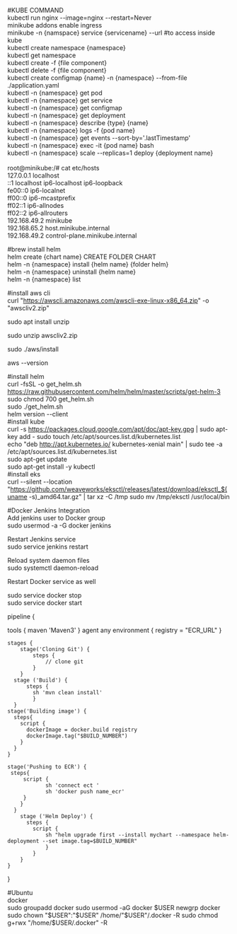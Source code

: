 #KUBE COMMAND<br>
kubectl run nginx --image=nginx --restart=Never <br>
minikube addons enable ingress  <br>
minikube -n {namspace} service {servicename} --url #to access inside kube <br>
kubectl create namespace {namespace} <br>
kubectl get namespace <br>
kubectl create -f {file component} <br>
kubectl delete -f {file component} <br>
kubectl create configmap {name} -n {namespace} --from-file ./application.yaml <br>
kubectl -n {namespace} get pod <br>
kubectl -n {namespace} get service <br>
kubectl -n {namespace} get configmap <br>
kubectl -n {namespace} get deployment <br>
kubectl -n {namespace} describe {type} {name} <br>
kubectl -n {namespace} logs -f {pod name} <br>
kubectl -n {namespace} get events --sort-by='.lastTimestamp' <br>
kubectl -n {namespace} exec -it {pod name} bash <br>
kubectl -n {namespace} scale --replicas=1 deploy {deployment name} <br>
<br>
root@minikube:/# cat etc/hosts <br>
127.0.0.1	localhost <br>
::1	localhost ip6-localhost ip6-loopback <br>
fe00::0	ip6-localnet <br>
ff00::0	ip6-mcastprefix <br>
ff02::1	ip6-allnodes <br>
ff02::2	ip6-allrouters <br>
192.168.49.2	minikube<br>
192.168.65.2	host.minikube.internal <br>
192.168.49.2	control-plane.minikube.internal <br>

#brew install helm <br>
helm create {chart name}  CREATE FOLDER CHART <br>
helm -n {namespace} install {helm name} {folder helm} <br>
helm -n {namespace} uninstall {helm name} <br>
helm -n {namespace} list <br>

#install aws cli <br>
curl "https://awscli.amazonaws.com/awscli-exe-linux-x86_64.zip" -o "awscliv2.zip"  <br>

sudo apt install unzip <br>

sudo unzip awscliv2.zip  <br>

sudo ./aws/install <br>

aws --version <br>

#install helm <br> 
curl -fsSL -o get_helm.sh https://raw.githubusercontent.com/helm/helm/master/scripts/get-helm-3 <br>
sudo chmod 700 get_helm.sh <br>
sudo ./get_helm.sh <br>
helm version --client <br>
#install kube <br>
curl -s https://packages.cloud.google.com/apt/doc/apt-key.gpg | sudo apt-key add -
sudo touch /etc/apt/sources.list.d/kubernetes.list <br>
echo "deb http://apt.kubernetes.io/ kubernetes-xenial main" | sudo tee -a /etc/apt/sources.list.d/kubernetes.list <br>
sudo apt-get update <br>
sudo apt-get install -y kubectl <br>
#install eks <br>
curl --silent --location "https://github.com/weaveworks/eksctl/releases/latest/download/eksctl_$(uname -s)_amd64.tar.gz" | tar xz -C /tmp
sudo mv /tmp/eksctl /usr/local/bin <br>

#Docker Jenkins Integration <br>
Add jenkins user to Docker group<br>
sudo usermod -a -G docker jenkins <br>

Restart Jenkins service <br>
sudo service jenkins restart<br>

Reload system daemon files<br>
sudo systemctl daemon-reload<br>

Restart Docker service as well<br>

sudo service docker stop<br>
sudo service docker start<br>



pipeline {
   
   tools {
        maven 'Maven3'
    }
    agent any
    environment {
        registry = "ECR_URL"
    }
   
    stages {
        stage('Cloning Git') {
            steps {
                // clone git    
            }
        }
      stage ('Build') {
          steps {
            sh 'mvn clean install'           
            }
      }
    stage('Building image') {
      steps{
        script {
          dockerImage = docker.build registry 
          dockerImage.tag("$BUILD_NUMBER")
        }
      }
    }
   
    stage('Pushing to ECR') {
     steps{  
         script {
                sh 'connect ect '
                sh 'docker push name_ecr'
         }
        }
      }
        stage ('Helm Deploy') {
          steps {
            script {
                sh "helm upgrade first --install mychart --namespace helm-deployment --set image.tag=$BUILD_NUMBER"
                }
            }
        }
    }
}




 #Ubuntu<br>
 docker<br>
sudo groupadd docker
 sudo usermod -aG docker $USER
 newgrp docker
 sudo chown "$USER":"$USER" /home/"$USER"/.docker -R
sudo chmod g+rwx "/home/$USER/.docker" -R

